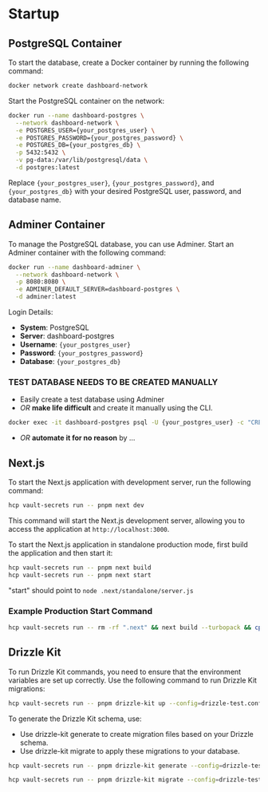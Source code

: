 # Startup

## PostgreSQL Container

To start the database, create a Docker container by running the following command:

```bash
docker network create dashboard-network
```

Start the PostgreSQL container on the network:

```bash
docker run --name dashboard-postgres \
  --network dashboard-network \
  -e POSTGRES_USER={your_postgres_user} \
  -e POSTGRES_PASSWORD={your_postgres_password} \
  -e POSTGRES_DB={your_postgres_db} \
  -p 5432:5432 \
  -v pg-data:/var/lib/postgresql/data \
  -d postgres:latest
```

Replace `{your_postgres_user}`, `{your_postgres_password}`, and `{your_postgres_db}` with your desired PostgreSQL user, password, and database name.

## Adminer Container

To manage the PostgreSQL database, you can use Adminer. Start an Adminer container with the following command:

```bash
docker run --name dashboard-adminer \
  --network dashboard-network \
  -p 8080:8080 \
  -e ADMINER_DEFAULT_SERVER=dashboard-postgres \
  -d adminer:latest
```

Login Details:

- **System**: PostgreSQL
- **Server**: dashboard-postgres
- **Username**: `{your_postgres_user}`
- **Password**: `{your_postgres_password}`
- **Database**: `{your_postgres_db}`

### TEST DATABASE NEEDS TO BE CREATED MANUALLY

- Easily create a test database using Adminer
- _OR_ **make life difficult** and create it manually using the CLI.

```bash
docker exec -it dashboard-postgres psql -U {your_postgres_user} -c "CREATE DATABASE postgres_test;"
````

- _OR_ **automate it for no reason** by ...

## Next.js

To start the Next.js application with development server, run the following command:

```bash
hcp vault-secrets run -- pnpm next dev
```

This command will start the Next.js development server, allowing you to access the application at `http://localhost:3000`.

To start the Next.js application in standalone production mode, first build the application and then start it:

```bash
hcp vault-secrets run -- pnpm next build
hcp vault-secrets run -- pnpm next start
```

"start" should point to `node .next/standalone/server.js`

### Example Production Start Command

```bash
hcp vault-secrets run -- rm -rf ".next" && next build --turbopack && cp -r public .next/standalone/ && cp -r .next/static .next/standalone/.next/ && node .next/standalone/server.js
```

## Drizzle Kit

To run Drizzle Kit commands, you need to ensure that the environment variables are set up correctly. Use the following command to run Drizzle Kit migrations:

```bash
hcp vault-secrets run -- pnpm drizzle-kit up --config=drizzle-test.config.ts
```

To generate the Drizzle Kit schema, use:

- Use drizzle-kit generate to create migration files based on your Drizzle schema.
- Use drizzle-kit migrate to apply these migrations to your database.

```bash
hcp vault-secrets run -- pnpm drizzle-kit generate --config=drizzle-test.config.ts

hcp vault-secrets run -- pnpm drizzle-kit migrate --config=drizzle-test.config.ts


```
